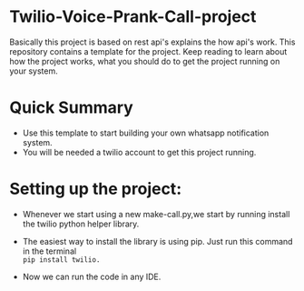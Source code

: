 # Twilio-Voice-Prank-Call-project

Basically this project is based on rest api's explains the how api's work.
This repository contains a template for the project. Keep reading to learn about how the project works, what you should do to get the project running on your system.

# Quick Summary

- Use this template to start building your own whatsapp notification system.
- You will be needed a twilio account to get this project running.

# Setting up the project:
- Whenever we start using a new make-call.py,we start by running install the twilio python helper library.

- The easiest way to install the library is using pip. Just run this command in the terminal <br>
 `pip install twilio.`

- Now we can run the code in any IDE.
